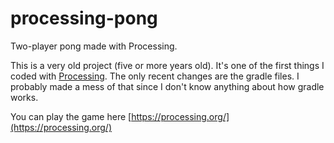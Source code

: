 # processing-pong

Two-player pong made with Processing.

This is a very old project (five or more years old). It's one of the first things I coded with [Processing](https://processing.org/). The only recent changes are the gradle files. I probably made a mess of that since I don't know anything about how gradle works.

You can play the game here [https://processing.org/](https://processing.org/)

